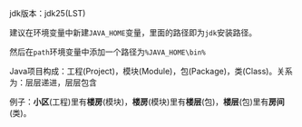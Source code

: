 jdk版本：jdk25(LST)

建议在环境变量中新建`JAVA_HOME`变量，里面的路径即为`jdk`安装路径。

然后在`path`环境变量中添加一个路径为`%JAVA_HOME\bin%`

Java项目构成：工程(Project)，模块(Module)，包(Package)，类(Class)。关系为：层层递进，层层包含

例子：**小区**(工程)里有**楼房**(模块)，**楼房**(模块)里有**楼层**(包)，**楼层**(包)里有**房间**(类)。

